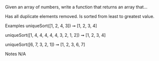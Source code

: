 Given an array of numbers, write a function that returns an array that...

Has all duplicate elements removed.
Is sorted from least to greatest value.

Examples
uniqueSort([1, 2, 4, 3]) ➞ [1, 2, 3, 4]

uniqueSort([1, 4, 4, 4, 4, 4, 3, 2, 1, 2]) ➞ [1, 2, 3, 4]

uniqueSort([6, 7, 3, 2, 1]) ➞ [1, 2, 3, 6, 7]

Notes
N/A